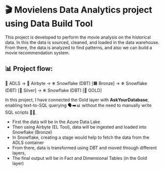 # 🎬 Movielens Data Analytics project using Data Build Tool
This project is developed to perform the movie analysis on the historical data. In this the data is sourced, cleaned, and loaded in the data warehouse. From there, the data is analyzed to find patterns, and also we can build a movie recommendation system.

## 📊 Project flow:
📁 ADLS → 🚰 Airbyte → ❄ Snowflake (DBT) [🟫 Bronze] → ❄ Snowflake (DBT) [🥈 Silver] → ❄ Snowflake (DBT) [🥇 GOLD]

In this project, I have connected the Gold layer with **AskYourDatabase**, enabling text-to-SQL querying 🗣️➡️📊 without the need to manually write SQL scripts 📝❌.

- First the data will be in the Azure Data Lake
- Then using Airbyte (EL Tool), data will be ingested and loaded into Snowflake (Bronze)
- In Snowflake, creating a stage would help to fetch the data from the ADLS container
- From there, data is transformed using DBT and moved through different layers,
- The final output will be in Fact and Dimensional Tables (in the Gold layer)
